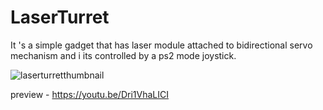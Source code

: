 # LaserTurret

It 's a simple gadget that has laser module attached to bidirectional servo mechanism and i its controlled by a ps2 mode joystick.

![laserturretthumbnail](https://user-images.githubusercontent.com/78672319/222643384-d7d9aab8-0bbf-47f9-b9a7-08d1f684daa6.png)



preview - https://youtu.be/Dri1VhaLICI
